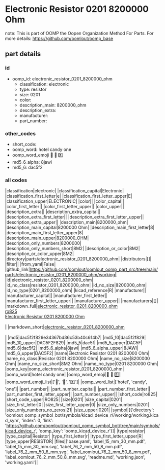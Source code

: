 # Electronic Resistor 0201 8200000 Ohm  

note: This is part of OOMP the Oopen Organization Method For Parts. For more details: https://github.com/oomlout/oomp_base

##  part details





### id
* oomp_id: electronic_resistor_0201_8200000_ohm
  * classification: electronic
  * type: resistor
  * size: 0201
  * color: 
  * description_main: 8200000_ohm
  * description_extra: 
  * manufacturer: 
  * part_number: 

### other_codes
* short_code: 
* oomp_word: hotel candy one
* oomp_word_emoji :hotel: :candy: :one:
* md5_6_alpha: 8jawi
* md5_6: dac5f2

### all codes 
|classification|electronic|
|classification_capital|Electronic|
|classification_first_letter|e|
|classification_first_letter_upper|E|
|classification_upper|ELECTRONIC|
|color||
|color_capital||
|color_first_letter||
|color_first_letter_upper||
|color_upper||
|description_extra||
|description_extra_capital||
|description_extra_first_letter||
|description_extra_first_letter_upper||
|description_extra_upper||
|description_main|8200000_ohm|
|description_main_capital|8200000 Ohm|
|description_main_first_letter|8|
|description_main_first_letter_upper|8|
|description_main_upper|8200000_OHM|
|description_only_numbers|8200000|
|description_only_numbers_short|8M2|
|description_or_color|8M2|
|description_or_color_upper|8M2|
|directory|parts/electronic_resistor_0201_8200000_ohm|
|distributors|[]|
|filter||
|from_yaml|False|
|github_link|https://github.com/oomlout/oomlout_oomp_part_src/tree/main/parts/electronic_resistor_0201_8200000_ohm/working|
|id|electronic_resistor_0201_8200000_ohm|
|id_no_class|resistor_0201_8200000_ohm|
|id_no_size|8200000_ohm|
|id_no_type|0201_8200000_ohm|
|kicad_reference|R|
|manufacturer||
|manufacturer_capital||
|manufacturer_first_letter||
|manufacturer_first_letter_upper||
|manufacturer_upper||
|manufacturers|[]|
|markdown_full|[electronic_resistor_0201_8200000_ohm](https://github.com/oomlout/oomlout_oomp_part_src/tree/main/parts/electronic_resistor_0201_8200000_ohm/working)<br>[ro825](https://github.com/oomlout/oomlout_oomp_part_src/tree/main/parts/electronic_resistor_0201_8200000_ohm/working)<br>[Electronic Resistor 0201 8200000 Ohm](https://github.com/oomlout/oomlout_oomp_part_src/tree/main/parts/electronic_resistor_0201_8200000_ohm/working)<br><br>|
|markdown_short|[electronic_resistor_0201_8200000_ohm](https://github.com/oomlout/oomlout_oomp_part_src/tree/main/parts/electronic_resistor_0201_8200000_ohm/working)<br><br>|
|md5|dac5f2f829e34367bd36c53b40c614b7|
|md5_10|dac5f2f829|
|md5_10_upper|DAC5F2F829|
|md5_5|dac5f|
|md5_5_upper|DAC5F|
|md5_6|dac5f2|
|md5_6_alpha|8jawi|
|md5_6_alpha_upper|8JAWI|
|md5_6_upper|DAC5F2|
|name|Electronic Resistor 0201 8200000 Ohm|
|name_no_class|Resistor 0201 8200000 Ohm|
|name_no_size|8200000 Ohm|
|name_no_size_short|8M2 Ohm|
|name_no_type|0201 8200000 Ohm|
|oomp_key|oomp_electronic_resistor_0201_8200000_ohm|
|oomp_word|hotel candy one|
|oomp_word_emoji|:hotel: :candy: :one:|
|oomp_word_emoji_list|[':hotel:', ':candy:', ':one:']|
|oomp_word_list|['hotel', 'candy', 'one']|
|part_number||
|part_number_capital||
|part_number_first_letter||
|part_number_first_letter_upper||
|part_number_upper||
|short_code|ro825|
|short_code_upper|RO825|
|size|0201|
|size_capital|0201|
|size_first_letter|0|
|size_first_letter_upper|0|
|size_only_numbers|0201|
|size_only_numbers_no_zeros|21|
|size_upper|0201|
|symbol|[{'directory': 'oomlout_oomp_symbol_bot/symbols/kicad_device_r//working/working.kicad_sym', 'index': 0, 'link': 'https://github.com/oomlout/oomlout_oomp_symbol_bot/tree/main/symbols/kicad_device_r', 'oomp_key': 'oomp_kicad_device_r'}]|
|type|resistor|
|type_capital|Resistor|
|type_first_letter|r|
|type_first_letter_upper|R|
|type_upper|RESISTOR|
|files|['base.yaml', 'label_15_mm_30_mm.pdf', 'label_15_mm_30_mm.svg', 'label_76_2_mm_50_8_mm.pdf', 'label_76_2_mm_50_8_mm.svg', 'label_oomlout_76_2_mm_50_8_mm.pdf', 'label_oomlout_76_2_mm_50_8_mm.svg', 'readme.md', 'working.json', 'working.yaml']|
